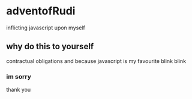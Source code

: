 # adventofRudi
inflicting javascript upon myself 

## why do this to yourself
contractual obligations and because javascript is my favourite blink blink

### im sorry
thank you
